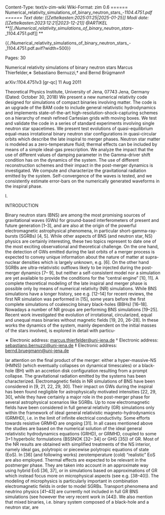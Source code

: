 Content-Type: text/x-zim-wiki
Wiki-Format: zim 0.6
====== Numerical_relativity_simulations_of_binary_neutron_stars_-_1104.4751.pdf ======
Text date: [[Zettelkasten:2025:01:25|2025-01-25]] Modi date: [[Zettelkasten:2023:12:21|2023-12-21]]
@ARTIKEL  
**[[./Numerical_relativity_simulations_of_binary_neutron_stars_-_1104.4751.pdf]] **



{{./Numerical_relativity_simulations_of_binary_neutron_stars_-_1104.4751.pdf.avif?width=500}}

Pages:           30


Numerical relativity simulations of binary neutron stars
Marcus Thierfelder,∗ Sebastiano Bernuzzi,† and Bernd Brügmann‡

arXiv:1104.4751v3 [gr-qc] 11 Aug 2011

Theoretical Physics Institute, University of Jena, 07743 Jena, Germany
(Dated: October 30, 2018)
We present a new numerical relativity code designed for simulations of compact binaries involving
matter. The code is an upgrade of the BAM code to include general relativistic hydrodynamics and
implements state-of-the-art high-resolution-shock-capturing schemes on a hierarchy of mesh refined
Cartesian grids with moving boxes. We test and validate the code in a series of standard experiments
involving single neutron star spacetimes. We present test evolutions of quasi-equilibrium equal-mass
irrotational binary neutron star configurations in quasi-circular orbits which describe the late inspiral
to merger phases. Neutron star matter is modeled as a zero-temperature fluid; thermal effects can
be included by means of a simple ideal-gas prescription. We analyze the impact that the use of
different values of damping parameter in the Gamma-driver shift condition has on the dynamics
of the system. The use of different reconstruction schemes and their impact in the post-merger
dynamics is investigated. We compute and characterize the gravitational radiation emitted by the
system. Self-convergence of the waves is tested, and we consistently estimate error-bars on the
numerically generated waveforms in the inspiral phase.

I.

INTRODUCTION

Binary neutron stars (BNS) are among the most
promising sources of gravitational waves (GWs) for
ground-based interferometers of present and future generation [1–3], and are also at the origin of the powerful
electromagnetic astrophysical phenomena, in particular
short-gamma-ray-bursts (SGRBs) [4, 5]. While other aspects of BNS (and neutron star, NS) physics are certainly interesting, these two topics represent to date one
of the most exciting observational and theoretical challenge. On the one hand, the detection of GWs emitted
during the last orbits of a merger process is expected to
convey unique information about the nature of matter at
supra-nuclear densities which is largely unknown, e.g. [6].
On the other hand SGRBs are ultra-relativistic outflows
likely to be injected during the post-merger dynamics [7–
9], but neither a self-consistent model nor a simulation
are yet available to provide the conditions for the “central
engine” [10, 11].
A complete theoretical modeling of the late inspiral
and merger phase is possible only by means of numerical
relativity (NR) simulations. While BNS simulations have
a longer history, see e.g. [12–14] for recent reviews, the
first NR simulation was performed in [15], some years
before the first complete simulations of coalescing binary
black-holes (BBHs) [16–18]. Nowadays a number of NR
groups are performing BNS simulations [19–25].
Recent work investigated the evolution of irrotational,
circularized, equal and unequal mass binaries without
magnetic fields [19, 20, 26–28]. In these works the dynamics of the system, mainly dependent on the initial masses
of the stars involved, is explored in detail with particu-

∗ Electronic address: marcus.thierfelder@uni-jena.de
† Electronic address: sebastiano.bernuzzi@uni-jena.de
‡ Electronic address: bernd.bruegmann@uni-jena.de

lar attention on the final product of the merger: either
a hyper-massive-NS (HMNS) (which eventually collapses
on dynamical timescales) or a black-hole (BH) with an
accretion disk configuration resulting from a prompt collapse. The gravitational radiation emitted by the systems
has been characterized.
Electromagnetic fields in NR simulations of BNS have
been considered in [9, 21, 22, 29, 30]. Their impact on
GWs during the inspiral has been found negligible for astrophysically motivated intensities [22, 29, 30], while they
have certainly a major role in the post-merger phase for
several astrophysical scenarios like SGRBs. Up to now
electromagnetic fields have been considered in full general relativity (GR) simulations only within the framework of ideal general relativistic magneto-hydrodynamics
(GRMHD), i.e. in the limit of infinite electrical conductivity. Some efforts towards resistive GRMHD are ongoing [31].
In all cases mentioned above the studies are based
on the numerical solution of the ideal general relativistic hydrodynamics equations (GRHD), or GRMHD, coupled to some 3+1 hyperbolic formulations (BSSNOK [32–
34] or GHG [35]) of GR. Most of the NR results are
obtained with simplified treatments of the NS interior,
namely ideal gas, polytropic or piecewise polytropic equations of state (EoS). In [36] (and following works) zerotemperature (cold) “realistic” EoS are also employed.
Thermal effects are expected to be relevant in the postmerger phase. They are taken into account in an approximate way using hybrid EoS [36, 37], or in simulations
based on approximations of GR which instead focus more
on microphysical aspects (see e.g. [38–40]). The modeling of microphysics is particularly important in combination electromagnetic fields in order to model SGRBs.
Transport phenomena and neutrino physics [41–43] are
currently not included in full GR BNS simulations (see
however the very recent work in [44]).
We also mention that mixed binaries, i.e. binary system composed of a black-hole and a neutron star, are

